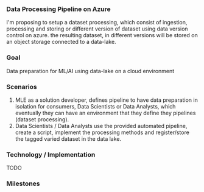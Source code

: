 ### Data Processing Pipeline on Azure

I'm proposing to setup a dataset processing, which consist of ingestion, processing and storing
or different version of dataset using data version control on azure. the resulting dataset, in different versions
will be stored on an object storage connected to a data-lake. 

### Goal

Data preparation for ML/AI using data-lake on a cloud environment

### Scenarios

1. MLE as a solution developer, defines pipeline to have data preparation in
isolation for consumers, Data Scientists or Data Analysts, which eventually they
can have an environment that they define they pipelines (dataset processing). 
2. Data Scientists / Data Analysts use the provided automated pipeline, create a script, 
implement the processing methods and register/store the tagged varied dataset in the data lake.

### Technology / Implementation

TODO

### Milestones

